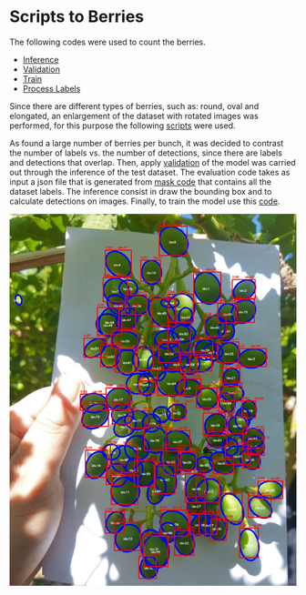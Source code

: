 # Scripts to Berries

The following codes were used to count the berries.

- [Inference](https://github.com/frankh077/detectron2_aux_scripts/blob/main/Scripts%20to%20Berries/inference.py)
- [Validation](https://github.com/frankh077/detectron2_aux_scripts/blob/main/Scripts%20to%20Berries/validation.py)
- [Train](https://github.com/frankh077/detectron2_aux_scripts/blob/main/Scripts%20to%20Berries/train.py)
- [Process Labels](https://github.com/frankh077/detectron2_aux_scripts/tree/main/Scripts%20to%20Berries/Script%20to%20Processing%20Labels)

Since there are different types of berries, such as: round, oval and elongated, an enlargement of the dataset with rotated images was performed, for this purpose the following [scripts](https://github.com/frankh077/detectron2_aux_scripts/tree/main/Script%20to%20Data%20Augmentation) were used.

As found a large number of berries per bunch, it was decided to contrast the number of labels vs. the number of detections, since there are labels and detections that overlap. Then, apply [validation](https://github.com/frankh077/detectron2_aux_scripts/blob/main/Scripts%20to%20Berries/evaluation.py) of the model was carried out through the inference of the test dataset. The evaluation code takes as input a json file that is generated from [mask code](https://github.com/frankh077/detectron2_aux_scripts/blob/main/Scripts%20to%20Berries/Script%20to%20Processing%20Labels/mask.py) that contains all the dataset labels.
The inference  consist in draw the bounding box  and to calculate detections on images. Finally, to train the model use this [code](https://github.com/frankh077/detectron2_aux_scripts/blob/main/Scripts%20to%20Berries/train.py).


<p align="middle" >
  <img src="https://github.com/frankh077/detectron2_aux_scripts/blob/main/pictures/resul_vali.jpg"  />
</p>
